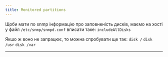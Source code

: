 ```yaml
---
title: Monitored partitions
---
```


Щоби мати по snmp інформацію про заповненість дисків, маємо на хості у файл `/etc/snmp/snmpd.conf` вписати таке:
`includeAllDisks`

Якшо ж воно не запрацює, то можна спробувати ще так:
`disk /`
`disk /usr`
`disk /var`

-----